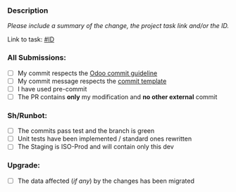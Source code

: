 ### Description

*Please include a summary of the change, the project task link and/or the ID.*

Link to task: [#ID](https://www.odoo.com/web#model=project.task&id=)

### All Submissions:

* [ ] My commit respects the [Odoo commit guideline](https://www.odoo.com/documentation/15.0/developer/misc/other/guidelines.html#git)
* [ ] My commit message respects the [commit template](https://github.com/odoo-ps/psbe-process/wiki/Commits-message-guidelines#template)
* [ ] I have used pre-commit
* [ ] The PR contains **only** my modification and **no other external** commit

### Sh/Runbot:

* [ ] The commits pass test and the branch is green
* [ ] Unit tests have been implemented / standard ones rewritten
* [ ] The Staging is ISO-Prod and will contain only this dev

### Upgrade:

* [ ] The data affected (*if any*) by the changes has been migrated 
